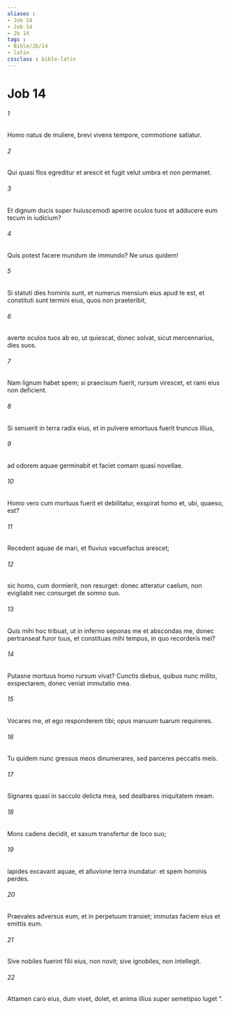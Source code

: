 ```yaml
---
aliases : 
- Job 14
- Job 14
- Jb 14
tags : 
- Bible/Jb/14
- latin
cssclass : bible-latin
---
```


# Job 14

###### 1
Homo natus de muliere, brevi vivens tempore, commotione satiatur.
###### 2
Qui quasi flos egreditur et arescit et fugit velut umbra et non permanet.
###### 3
Et dignum ducis super huiuscemodi aperire oculos tuos et adducere eum tecum in iudicium?
###### 4
Quis potest facere mundum de immundo? Ne unus quidem!
###### 5
Si statuti dies hominis sunt, et numerus mensium eius apud te est, et constituti sunt termini eius, quos non praeteribit,
###### 6
averte oculos tuos ab eo, ut quiescat, donec solvat, sicut mercennarius, dies suos.
###### 7
Nam lignum habet spem; si praecisum fuerit, rursum virescet, et rami eius non deficient.
###### 8
Si senuerit in terra radix eius, et in pulvere emortuus fuerit truncus illius,
###### 9
ad odorem aquae germinabit et faciet comam quasi novellae.
###### 10
Homo vero cum mortuus fuerit et debilitatur, exspirat homo et, ubi, quaeso, est?
###### 11
Recedent aquae de mari, et fluvius vacuefactus arescet;
###### 12
sic homo, cum dormierit, non resurget: donec atteratur caelum, non evigilabit nec consurget de somno suo.
###### 13
Quis mihi hoc tribuat, ut in inferno seponas me et abscondas me, donec pertranseat furor tuus, et constituas mihi tempus, in quo recorderis mei?
###### 14
Putasne mortuus homo rursum vivat? Cunctis diebus, quibus nunc milito, exspectarem, donec veniat immutatio mea.
###### 15
Vocares me, et ego responderem tibi; opus manuum tuarum requireres.
###### 16
Tu quidem nunc gressus meos dinumerares, sed parceres peccatis meis.
###### 17
Signares quasi in sacculo delicta mea, sed dealbares iniquitatem meam.
###### 18
Mons cadens decidit, et saxum transfertur de loco suo;
###### 19
lapides excavant aquae, et alluvione terra inundatur: et spem hominis perdes.
###### 20
Praevales adversus eum, et in perpetuum transiet; immutas faciem eius et emittis eum.
###### 21
Sive nobiles fuerint filii eius, non novit; sive ignobiles, non intellegit.
###### 22
Attamen caro eius, dum vivet, dolet, et anima illius super semetipso luget ”.
